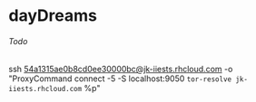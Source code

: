 dayDreams
=========

###### Todo ######

ssh 54a1315ae0b8cd0ee30000bc@jk-iiests.rhcloud.com -o "ProxyCommand connect -5 -S localhost:9050 `tor-resolve jk-iiests.rhcloud.com` %p"
